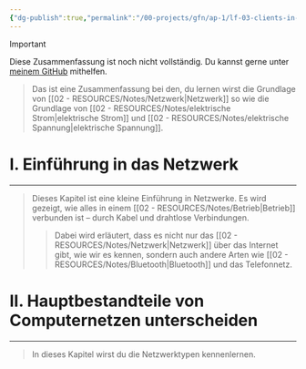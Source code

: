 ```yaml
---
{"dg-publish":true,"permalink":"/00-projects/gfn/ap-1/lf-03-clients-in-netzwerk-einbinden/","tags":["inProgress","netzwerk","GFN/LF03"],"updated":"2024-11-04T15:25:29.389+01:00"}
---
```


>[!important] 
>Diese Zusammenfassung ist noch nicht vollständig.
>Du kannst gerne unter [meinem GitHub](https://github.com/U-L-M-S/digital-garden) mithelfen.

> Das ist eine Zusammenfassung bei den, du  lernen wirst die Grundlage von [[02 - RESOURCES/Notes/Netzwerk\|Netzwerk]]  so wie die Grundlage von [[02 - RESOURCES/Notes/elektrische Strom\|elektrische Strom]] und [[02 - RESOURCES/Notes/elektrische Spannung\|elektrische Spannung]].
# I. Einführung in das Netzwerk
___
>Dieses Kapitel ist eine kleine Einführung in Netzwerke. 
>Es wird gezeigt, wie alles in einem [[02 - RESOURCES/Notes/Betrieb\|Betrieb]] verbunden ist – durch Kabel und drahtlose Verbindungen. 
>>Dabei wird erläutert, dass es nicht nur das [[02 - RESOURCES/Notes/Netzwerk\|Netzwerk]] über das Internet gibt, wie wir es kennen, sondern auch andere Arten wie [[02 - RESOURCES/Notes/Bluetooth\|Bluetooth]] und das Telefonnetz.

# II. Hauptbestandteile von Computernetzen unterscheiden
___
>In dieses Kapitel wirst du die Netzwerktypen kennenlernen.